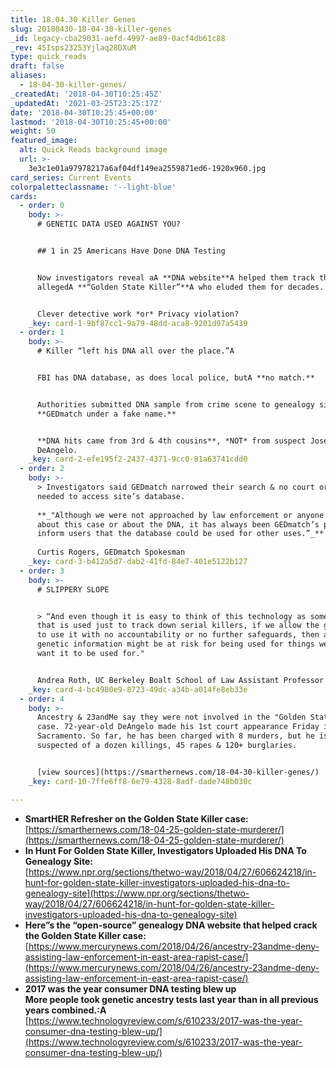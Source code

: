 ```yaml
---
title: 18.04.30 Killer Genes
slug: 20180430-18-04-30-killer-genes
_id: legacy-cba29031-aefd-4997-ae89-0acf4db61c88
_rev: 45Isps23253Yjlaq28DXuM
type: quick_reads
draft: false
aliases:
  - 18-04-30-killer-genes/
_createdAt: '2018-04-30T10:25:45Z'
_updatedAt: '2021-03-25T23:25:17Z'
date: '2018-04-30T10:25:45+00:00'
lastmod: '2018-04-30T10:25:45+00:00'
weight: 50
featured_image:
  alt: Quick Reads background image
  url: >-
    3e3c1e01a97978217a6af04df149ea2559871ed6-1920x960.jpg
card_series: Current Events
colorpaletteclassname: '--light-blue'
cards:
  - order: 0
    body: >-
      # GENETIC DATA USED AGAINST YOU?


      ## 1 in 25 Americans Have Done DNA Testing


      Now investigators reveal aA **DNA website**A helped them track the
      allegedA **“Golden State Killer”**A who eluded them for decades.


      Clever detective work *or* Privacy violation?
    _key: card-1-9bf87cc1-9a79-48dd-aca8-9201d97a5439
  - order: 1
    body: >-
      # Killer “left his DNA all over the place.”A


      FBI has DNA database, as does local police, butA **no match.**


      Authorities submitted DNA sample from crime scene to genealogy site
      **GEDmatch under a fake name.**


      **DNA hits came from 3rd & 4th cousins**, *NOT* from suspect Joseph James
      DeAngelo.
    _key: card-2-efe195f2-2437-4371-9cc0-81a63741cdd0
  - order: 2
    body: >-
      > Investigators said GEDmatch narrowed their search & no court order was
      needed to access site’s database.  
        
      **_"Although we were not approached by law enforcement or anyone else
      about this case or about the DNA, it has always been GEDmatch’s policy to
      inform users that the database could be used for other uses.”_**  
        
      Curtis Rogers, GEDmatch Spokesman
    _key: card-3-b412a5d7-dab2-41fd-84e7-401e5122b127
  - order: 3
    body: >-
      # SLIPPERY SLOPE


      > “And even though it is easy to think of this technology as something
      that is used just to track down serial killers, if we allow the government
      to use it with no accountability or no further safeguards, then all of our
      genetic information might be at risk for being used for things we don’t
      want it to be used for."


      Andrea Roth, UC Berkeley Boalt School of Law Assistant Professor
    _key: card-4-bc4980e9-8723-49dc-a34b-a014fe8eb33e
  - order: 4
    body: >-
      Ancestry & 23andMe say they were not involved in the "Golden State Killer"
      case. 72-year-old DeAngelo made his 1st court appearance Friday in
      Sacramento. So far, he has been charged with 8 murders, but he is
      suspected of a dozen killings, 45 rapes & 120+ burglaries.


      [view sources](https://smarthernews.com/18-04-30-killer-genes/)
    _key: card-10-7ffe6ff8-6e79-4328-8adf-dade748b030c

---
```

* **SmartHER Refresher on the Golden State Killer case:**  
[https://smarthernews.com/18-04-25-golden-state-murderer/](https://smarthernews.com/18-04-25-golden-state-murderer/)
* **In Hunt For Golden State Killer, Investigators Uploaded His DNA To Genealogy Site:**  
[https://www.npr.org/sections/thetwo-way/2018/04/27/606624218/in-hunt-for-golden-state-killer-investigators-uploaded-his-dna-to-genealogy-site](https://www.npr.org/sections/thetwo-way/2018/04/27/606624218/in-hunt-for-golden-state-killer-investigators-uploaded-his-dna-to-genealogy-site)
* **Here”s the “open-source” genealogy DNA website that helped crack the Golden State Killer case:**  
[https://www.mercurynews.com/2018/04/26/ancestry-23andme-deny-assisting-law-enforcement-in-east-area-rapist-case/](https://www.mercurynews.com/2018/04/26/ancestry-23andme-deny-assisting-law-enforcement-in-east-area-rapist-case/)
* **2017 was the year consumer DNA testing blew up**  
**More people took genetic ancestry tests last year than in all previous years combined.:A** [https://www.technologyreview.com/s/610233/2017-was-the-year-consumer-dna-testing-blew-up/](https://www.technologyreview.com/s/610233/2017-was-the-year-consumer-dna-testing-blew-up/)